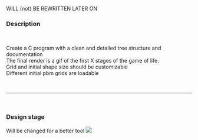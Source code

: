 WILL (not) BE REWRITTEN LATER ON


### Description

<br>

Create a C program with a clean and detailed tree structure and documentation<br>
The final render is a gif of the first X stages of the game of life.<br>
Grid and initial shape size should be customizable<br>
Different initial pbm grids are loadable

<br>

---

<br>

### Design stage

Will be changed for a better tool
<image src="data/flowchart.png">

<br>